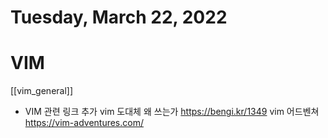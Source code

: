 # Tuesday, March 22, 2022
# VIM
[[vim_general]]
- VIM 관련 링크 추가
vim 도대체 왜 쓰는가
https://bengi.kr/1349
vim 어드벤쳐
https://vim-adventures.com/
